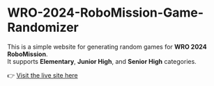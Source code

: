 # WRO-2024-RoboMission-Game-Randomizer

This is a simple website for generating random games for **WRO 2024 RoboMission**.  
It supports **Elementary**, **Junior High**, and **Senior High** categories.

👉 [Visit the live site here](https://dev.ofdl.tw/wro/)
